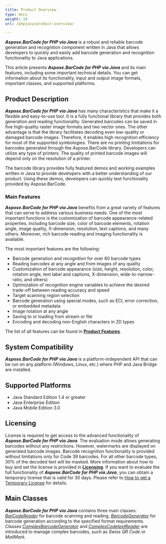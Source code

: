 ```yaml
---
title: Product Overview
type: docs
weight: 10
url: /phpjava/product-overview/

---
```


***Aspose.BarCode for PHP via Java*** is a robust and reliable barcode generation and recognition component written in Java that allows developers to quickly and easily add barcode generation and recognition functionality to Java applications.

This article presents ***Aspose.BarCode for PHP via Java*** and its main features, including some important technical details. You can get information about its functionality, input and output image formats, important classes, and supported platforms.

## **Product Description**
***Aspose.BarCode for PHP via Java*** has many characteristics that make it a flexible and easy-to-use tool. It is a fully functional library that provides both generation and reading functionality. Generated barcodes can be saved in five high-quality raster image formats and two vector ones. The other advantage is that the library facilitates decoding even low-quality or damaged barcode images. Therefore, it enables high recognition efficiency for most of the supported symbologies. There are no printing limitations for barcodes generated through the Aspose.BarCode library. Developers can utilize any type of printers. The quality of printed barcode images will depend only on the resolution of a printer.

The barcode library provides fully featured demos and working examples written in Java to provide developers with a better understanding of our product. Using these demos, developers can quickly test functionality provided by Aspose.BarCode.

### **Main Features**
***Aspose.BarCode for PHP via Java*** benefits from a great variety of features that can serve to address various business needs. One of the most important functions is the customization of barcode appearance-related properties, including barcode size, color of barcode elements, rotation angle, image quality, X-dimension, resolution, text captions, and many others. Moreover, rich barcode reading and imaging functionality is available.  
  
The most important features are the following: 
- Barcode generation and recognition for over 60 barcode types
- Reading barcodes at any angle and from images of any quality
- Customization of barcode appearance (size, height, resolution, color, rotation angle, text label and captions, X-dimension, wide-to-narrow-ratio, and others)
- Optimization of recognition engine variables to achieve the desired trade-off between reading accuracy and speed
- Target scanning region selection
- Barcode generation using special modes, such as ECI, error correction, or embedded metadata
- Image rotation at any angle 
- Saving to or loading from stream or file 
- Encoding and decoding non-English characters in 2D types

The list of all features can be found in [**Product Features**](https://docs.aspose.com/barcode/phpjava/features/).

## **System Compatibility**
***Aspose.BarCode for PHP via Java*** is a platform-independent API that can be run on any platform (Windows, Linux, etc.) where PHP and Java Bridge are installed.

## **Supported Platforms**
- Java Standard Edition 1.4 or greater
- Java Enterprise Edition
- Java Mobile Edition 3.0

## **Licensing**
License is required to get access to the advanced functionality of ***Aspose.BarCode for PHP via Java***. The evaluation mode allows generating barcodes without any restrictions. However, watermarks are displayed on generated barcode images. Barcode recognition functionality is provided without limitations only for Code 39 barcodes. For all other barcode types, 30% of the decoded text will be masked. More information about how to buy and set the license is provided in [**Licensing**](/barcode/phpjava/licensing/). If you want to evaluate the full functionality of ***Aspose.BarCode for PHP via Java***, you can obtain a temporary license that is valid for 30 days. Please refer to [How to get a Temporary License](https://purchase.aspose.com/temporary-license) for details.

## **Main Classes**
***Aspose.BarCode for PHP via Java*** contains three main classes: [*BarCodeReader*](https://reference.aspose.com/barcode/php/classBarCodeReader) for barcode scanning and reading, [*BarcodeGenerator*](https://reference.aspose.com/barcode/php/classBarcodeGenerator) for barcode generation according to the specified format requirements. Classes [*ComplexBarcodeGenerator*](https://reference.aspose.com/barcode/php/classComplexBarcodeGenerator) and [*ComplexCodetextReader*](https://reference.aspose.com/barcode/php/classComplexCodetextReader) are introduced to manage complex barcodes, such as *Swiss QR Code* or *MailMark*. 
